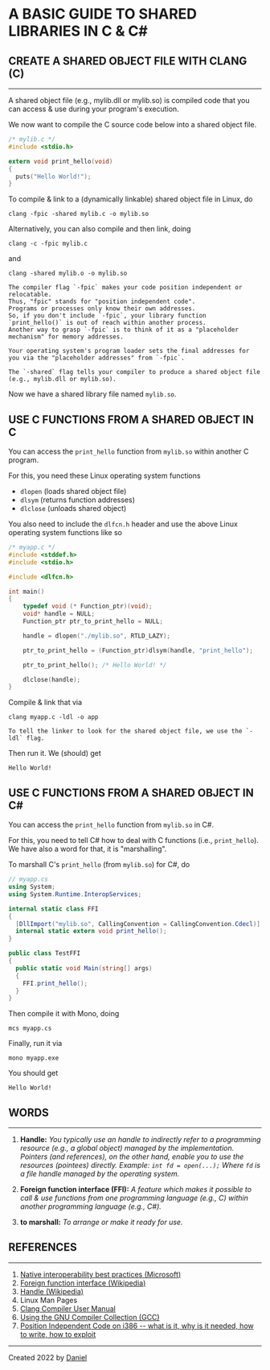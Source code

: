 # A BASIC GUIDE TO SHARED LIBRARIES IN C & C#

## CREATE A SHARED OBJECT FILE WITH CLANG (C)

---

A shared object file (e.g., mylib.dll or mylib.so) is compiled code that you can access & use during your program's execution.

We now want to compile the C source code below into a shared object file.

```c
/* mylib.c */
#include <stdio.h>

extern void print_hello(void)
{
  puts("Hello World!");
}
```

To compile & link to a (dynamically linkable) shared object file in Linux, do

`clang -fpic -shared mylib.c -o mylib.so`

Alternatively, you can also compile and then link, doing

`clang -c -fpic mylib.c`

and

`clang -shared mylib.o -o mylib.so`

```
The compiler flag `-fpic` makes your code position independent or relocatable.
Thus, "fpic" stands for "position independent code".
Programs or processes only know their own addresses.
So, if you don't include `-fpic`, your library function `print_hello()` is out of reach within another process.
Another way to grasp `-fpic` is to think of it as a "placeholder mechanism" for memory addresses.

Your operating system's program loader sets the final addresses for you via the "placeholder addresses" from `-fpic`.

The `-shared` flag tells your compiler to produce a shared object file (e.g., mylib.dll or mylib.so).
```

Now we have a shared library file named `mylib.so`.

## USE C FUNCTIONS FROM A SHARED OBJECT IN C

You can access the `print_hello` function from `mylib.so` within another C program.

For this, you need these Linux operating system functions

- `dlopen` (loads shared object file)
- `dlsym` (returns function addresses)
- `dlclose` (unloads shared object)

You also need to include the `dlfcn.h` header and use the above Linux operating system functions like so

```c
/* myapp.c */
#include <stddef.h>
#include <stdio.h>

#include <dlfcn.h>

int main()
{
    typedef void (* Function_ptr)(void);
    void* handle = NULL;
    Function_ptr ptr_to_print_hello = NULL;

    handle = dlopen("./mylib.so", RTLD_LAZY);

    ptr_to_print_hello = (Function_ptr)dlsym(handle, "print_hello");

    ptr_to_print_hello(); /* Hello World! */

    dlclose(handle);
}
```

Compile & link that via

`clang myapp.c -ldl -o app`

```
To tell the linker to look for the shared object file, we use the `-ldl` flag.
```

Then run it. We (should) get

`Hello World!`

## USE C FUNCTIONS FROM A SHARED OBJECT IN C#

You can access the `print_hello` function from `mylib.so` in C#.

For this, you need to tell C# how to deal with C functions (i.e., `print_hello`). We have also a word for that, it is "marshalling".

To marshall C's `print_hello` (from `mylib.so`) for C#, do

```cs
// myapp.cs
using System;
using System.Runtime.InteropServices;

internal static class FFI
{
  [DllImport("mylib.so", CallingConvention = CallingConvention.Cdecl)]
  internal static extern void print_hello();
}

public class TestFFI
{
  public static void Main(string[] args)
  {
    FFI.print_hello();
  }
}
```

Then compile it with Mono, doing

`mcs myapp.cs`

Finally, run it via

`mono myapp.exe`

You should get

```
Hello World!
```

## WORDS

---

1. **Handle:** _You typically use an handle to indirectly refer to a programming resource (e.g., a global object) managed by the implementation.
   Pointers (and references), on the other hand, enable you to use the resources (pointees) directly. Example: `int fd = open(...);` Where `fd` is a file handle managed by the operating system._
2. **Foreign function interface (FFI):** _A feature which makes it possible to call & use functions from one programming language (e.g., C) within another programming language (e.g., C#)._

3. **to marshall:** _To arrange or make it ready for use._

## REFERENCES

---

1. [Native interoperability best practices (Microsoft)](https://docs.microsoft.com/en-us/dotnet/standard/native-interop/best-practices)
2. [Foreign function interface (Wikipedia)](https://en.wikipedia.org/wiki/Foreign_function_interface)
3. [Handle (Wikipedia)](https://en.wikipedia.org/wiki/Handle_%28computing%29)
4. Linux Man Pages
5. [Clang Compiler User Manual](https://clang.llvm.org/docs/UsersManual.html)
6. [Using the GNU Compiler Collection (GCC)](https://gcc.gnu.org/onlinedocs/gcc/)
7. [Position Independent Code on i386 -- what is it, why is it needed, how to write, how to exploit](https://web.archive.org/web/20160315011254/http://www.greyhat.ch/lab/downloads/pic.html)

---

Created 2022 by [Daniel](mailto:d849266@gmail.com)
